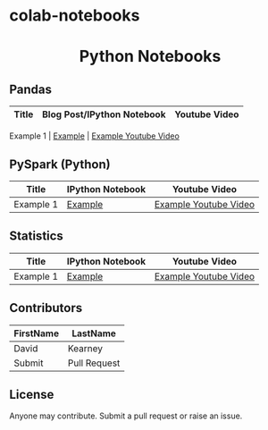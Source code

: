 # colab-notebooks

<h1 align="center"> Python Notebooks</h1>

## Pandas
Title | Blog Post/IPython Notebook | Youtube Video
--- | --- | ---

Example 1 | [Example](https://github.com/Example.ipynb "Example") | [Example Youtube Video](https://www.youtube.com/Example)

## PySpark (Python)
Title | IPython Notebook | Youtube Video
--- | --- | ---
Example 1 | [Example](https://github.com/Example.ipynb "Example") | [Example Youtube Video](https://www.youtube.com/Example)

## Statistics
Title | IPython Notebook | Youtube Video
--- | --- | ---
Example 1 | [Example](https://github.com/Example.ipynb "Example") | [Example Youtube Video](https://www.youtube.com/Example)


## Contributors
FirstName | LastName
--- | --- 
David  |  Kearney
Submit  |  Pull Request

## License
Anyone may contribute. Submit a pull request or raise an issue. 
